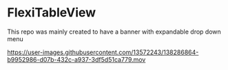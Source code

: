 # FlexiTableView
This repo was mainly created to have a banner with expandable drop down menu


https://user-images.githubusercontent.com/13572243/138286864-b9952986-d07b-432c-a937-3df5d51ca779.mov

